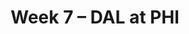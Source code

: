---
layout: game
title: Week 7 – DAL at PHI
season: 2013
game_id: 2013_07_DAL_PHI
away_team: DAL
home_team: PHI
---